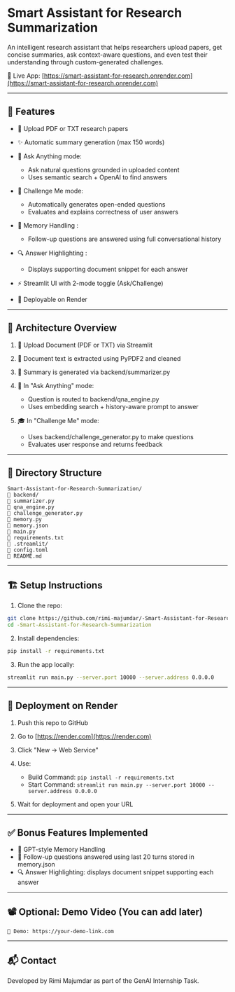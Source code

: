 # Smart Assistant for Research Summarization 

An intelligent research assistant that helps researchers upload papers, get concise summaries, ask context-aware questions, and even test their understanding through custom-generated challenges.

🔗 Live App: [https://smart-assistant-for-research.onrender.com](https://smart-assistant-for-research.onrender.com)

---

## 🧠 Features

* 📄 Upload PDF or TXT research papers
* ✨ Automatic summary generation (max 150 words)
* 💬 Ask Anything mode:

  * Ask natural questions grounded in uploaded content
  * Uses semantic search + OpenAI to find answers

* 🎯 Challenge Me mode:

  * Automatically generates open-ended questions
  * Evaluates and explains correctness of user answers

* 🧵 Memory Handling :

 
  * Follow-up questions are answered using full conversational history

* 🔍 Answer Highlighting :

  * Displays supporting document snippet for each answer

* ⚡ Streamlit UI with 2-mode toggle (Ask/Challenge)
* 🚀 Deployable on Render

---

## 🧱 Architecture Overview

1. 📂 Upload Document (PDF or TXT) via Streamlit
2. 📃 Document text is extracted using PyPDF2 and cleaned
3. 🧠 Summary is generated via backend/summarizer.py
4. 💬 In "Ask Anything" mode:

   * Question is routed to backend/qna\_engine.py
   * Uses embedding search + history-aware prompt to answer

5. 🎓 In "Challenge Me" mode:

   * Uses backend/challenge\_generator.py to make  questions
   * Evaluates user response and returns feedback



---

## 📁 Directory Structure

```
Smart-Assistant-for-Research-Summarization/
🔼 backend/
🔼 summarizer.py
🔼 qna_engine.py
🔼 challenge_generator.py
🔼 memory.py
🔼 memory.json
🔼 main.py
🔼 requirements.txt
🔼 .streamlit/
🔼 config.toml
🔼 README.md
```

---

## 🏗️ Setup Instructions

1. Clone the repo:

```bash
git clone https://github.com/rimi-majumdar/-Smart-Assistant-for-Research-Summarization.git
cd -Smart-Assistant-for-Research-Summarization
```

2. Install dependencies:

```bash
pip install -r requirements.txt
```

3. Run the app locally:

```bash
streamlit run main.py --server.port 10000 --server.address 0.0.0.0
```

---

## 🚀 Deployment on Render

1. Push this repo to GitHub
2. Go to [https://render.com](https://render.com)
3. Click "New → Web Service"
4. Use:

   * Build Command: `pip install -r requirements.txt`
   * Start Command: `streamlit run main.py --server.port 10000 --server.address 0.0.0.0`
5. Wait for deployment and open your URL

---

## ✅ Bonus Features Implemented

* 🧵 GPT-style Memory Handling
* 🧠 Follow-up questions answered using last 20 turns stored in memory.json
* 🔍 Answer Highlighting: displays document snippet supporting each answer

---

## 📽️ Optional: Demo Video (You can add later)

```
🎥 Demo: https://your-demo-link.com
```

---

## 📬 Contact

Developed by Rimi Majumdar as part of the GenAI Internship Task.

